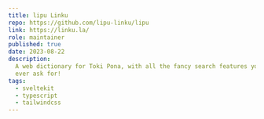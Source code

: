 ```yaml
---
title: lipu Linku
repo: https://github.com/lipu-linku/lipu
link: https://linku.la/
role: maintainer
published: true
date: 2023-08-22
description:
  A web dictionary for Toki Pona, with all the fancy search features you could
  ever ask for!
tags:
  - sveltekit
  - typescript
  - tailwindcss
---
```

